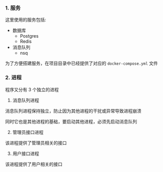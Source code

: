 ### 1. 服务

这里使用的服务包括:

- 数据库
  - Postgres
  - Redis
- 消息队列
  - nsq

为了方便搭建服务，在项目目录中已经提供了对应的 `docker-compose.yml` 文件

### 2. 进程

程序又分有 3 个独立的进程

1. 消息队列进程

消息队列进程保持独立，防止因为其他进程的干扰或异常导致进程崩溃

同时它也是其他进程的基础，要启动其他进程，必须先启动消息队列

2. 管理员接口进程

该进程提供了管理员相关的接口

3. 用户接口进程

该进程提供了用户相关的接口

